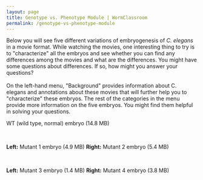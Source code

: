```yaml
---
layout: page
title: Genotype vs. Phenotype Module | WormClassroom
permalink: /genotype-vs-phenotype-module
---
```

Below you will see five different variations of embryogenesis of *C.
elegans* in a movie format. While watching the movies, one interesting
thing to try is to \"characterize\" all the embryos and see whether you
can find any differences among the movies and what are the differences.
You might have some questions about differences. If so, how might you
answer your questions?\
\
On the left-hand menu, \"Background\" provides information about C.
elegans and annotations about these movies that will further help you to
\"characterize\" these embryos. The rest of the categories in the menu
provide more information on the five embryos. You might find them
helpful in solving your questions.

WT (wild type, normal) embryo (14.8 MB)

 

**Left:** Mutant 1 embryo (4.9 MB) **Right:** Mutant 2 embryo (5.4 MB)

 

**Left:** Mutant 3 embryo (1.4 MB) **Right:** Mutant 4 embryo (3.8 MB)
